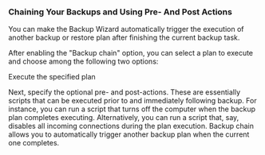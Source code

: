 ### Chaining Your Backups and Using Pre- And Post Actions

You can make the Backup Wizard automatically trigger the execution of another backup or restore plan after finishing the current backup task.

After enabling the "Backup chain" option, you can select a plan to execute and choose among the following two options:

Execute the specified plan 

Next, specify the optional pre- and post-actions. These are essentially scripts that can be executed prior to and immediately following backup. For instance, you can run a script that turns off the computer when the backup plan completes executing. Alternatively, you can run a script that, say, disables all incoming connections during the plan execution. Backup chain allows you to automatically trigger another backup plan when the current one completes.

